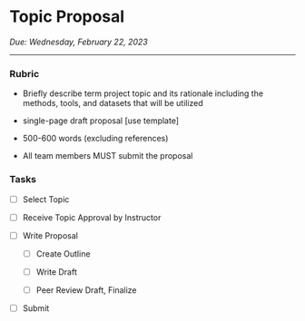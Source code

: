 # Topic Proposal
*Due: Wednesday, February 22, 2023*

----

### Rubric

- Briefly describe term project topic and its rationale including the methods, tools, and datasets that will be utilized

- single-page draft proposal [use template]
- 500-600 words (excluding references) 

- All team members MUST submit the proposal

### Tasks

- [ ]  Select Topic

- [ ]  Receive Topic Approval by Instructor

- [ ]  Write Proposal

	- [ ]	Create Outline

	- [ ]	Write Draft

	- [ ]	Peer Review Draft, Finalize
	
- [ ]  Submit 
